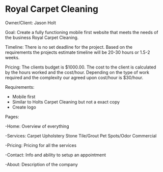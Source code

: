 # Royal Carpet Cleaning

Owner/Client: Jason Holt

Goal: Create a fully functioning mobile first website that meets the needs of the business Royal Carpet Cleaning.

Timeline: There is no set deadline for the project. Based on the requirements the projects estimate timeline will be 20-30 hours or 1.5-2 weeks.

Pricing: The clients budget is $1000.00. The cost to the client is calculated by the hours worked and the cost/hour. Depending on the type of work required and the complexity our agreed upon cost/hour is $30/hour.

Requirements:

* Mobile first
* Similar to Holts Carpet Cleaning but not a exact copy
* Create logo

Pages:

-Home: Overview of everything

-Services: Carpet Upholstery Stone Tile/Grout Pet Spots/Odor Commercial

-Pricing: Pricing for all the services

-Contact: Info and ability to setup an appointment

-About: Description of the company
